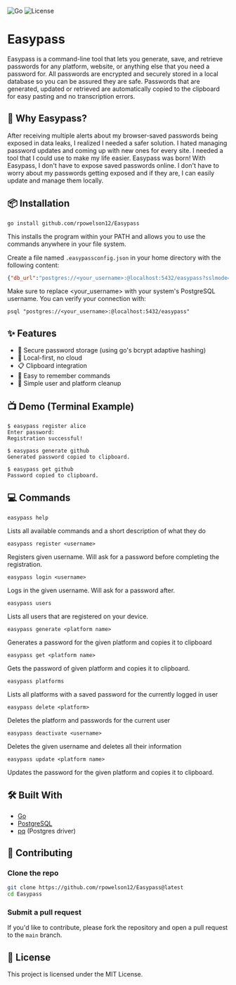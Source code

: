 ![Go](https://img.shields.io/badge/Go-1.20+-00ADD8)
![License](https://img.shields.io/badge/license-MIT-green)

# Easypass

Easypass is a command-line tool that lets you generate, save, and retrieve passwords for any platform, website, or anything else that you need a password for. All passwords are encrypted and securely stored in a local database so you can be assured they are safe. Passwords that are generated, updated or retrieved are automatically copied to the clipboard for easy pasting and no transcription errors.

## 💭 Why Easypass?
After receiving multiple alerts about my browser-saved passwords being exposed in data leaks, I realized I needed a safer solution. I hated managing password updates and coming up with new ones for every site. I needed a tool that I could use to make my life easier. Easypass was born! With Easypass, I don't have to expose saved passwords online. I don't have to worry about my passwords getting exposed and if they are, I can easily update and manage them locally. 

## 📦 Installation

    go install github.com/rpowelson12/Easypass

This installs the program within your PATH and allows you to use the commands anywhere in your file system.

Create a file named `.easypassconfig.json` in your home directory with the following content:

```json
{"db_url":"postgres://<your_username>:@localhost:5432/easypass?sslmode=disable","current_user_name":""}
```

Make sure to replace <your_username> with your system's PostgreSQL username. You can verify your connection with:

```psql "postgres://<your_username>:@localhost:5432/easypass"```


## ✨ Features
- 🔐 Secure password storage (using go's bcrypt adaptive hashing)
- 💾 Local-first, no cloud
- 📋 Clipboard integration
- 🧠 Easy to remember commands
- 🧹 Simple user and platform cleanup

## 📺 Demo (Terminal Example)
```
$ easypass register alice
Enter password:
Registration successful!

$ easypass generate github
Generated password copied to clipboard.

$ easypass get github
Password copied to clipboard.
```

## 💻 Commands

    easypass help

Lists all available commands and a short description of what they do

    easypass register <username>

Registers given username. Will ask for a password before completing the registration.

    easypass login <username>

Logs in the given username. Will ask for a password after.

    easypass users

Lists all users that are registered on your device.

    easypass generate <platform name>

Generates a password for the given platform and copies it to clipboard

    easypass get <platform name>

Gets the password of given platform and copies it to clipboard.

    easypass platforms

Lists all platforms with a saved password for the currently logged in user

    easypass delete <platform>

Deletes the platform and passwords for the current user

    easypass deactivate <username>

Deletes the given username and deletes all their information

    easypass update <platform name>

Updates the password for the given platform and copies it to clipboard.


## 🛠 Built With
- [Go](https://golang.org/)
- [PostgreSQL](https://www.postgresql.org/)
- [pq](https://pkg.go.dev/github.com/lib/pq) (Postgres driver)

## 🤝 Contributing

### Clone the repo

```bash
git clone https://github.com/rpowelson12/Easypass@latest
cd Easypass
```

### Submit a pull request

If you'd like to contribute, please fork the repository and open a pull request to the `main` branch.

## 📄 License

This project is licensed under the MIT License.

